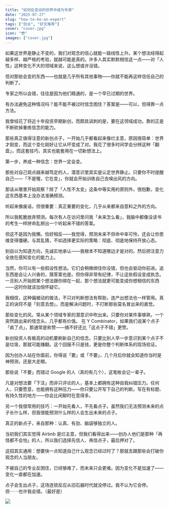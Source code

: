 ```yaml
---
title: "如何在变动的世界中成为专家"
date: "2025-07-27"
slug: "how-to-be-an-expert"
tags: ["创业", "好文推荐"]
cover: "cover.jpg"
icon: "😎"
images: ["cover.jpg"]
---
```

如果这世界是静止不变的，我们对观念的信心就能一路线性上升。某个想法经得起越多样、越严格的考验，就越可能是真的。许多人其实默默相信这一点——对「人性」这种变化不大的领域来说，这么想或许没错。



但对那些会变的东西——也就是几乎所有其他事物——你就不能再这样信任自己的判断了。



专家之所以会错，往往是因为他们精通的，是一个早已过期的世界。



有办法避免这种情况吗？能不能不被过时信念困住？答案是——可以，但得靠一点方法。



我曾经花了将近十年投资早期新创，而颇具讽刺的是，要在这领域成功，靠的正是不断砍掉重练信念的能力。



那些真正值得注意的新创点子，一开始几乎都看起来像烂主意，原因很简单：世界才刚变，而这个变化刚好让它从坏变成了对。我花了很多时间学会分辨这种「翻盘」，而这套技巧，其实也能套用在一切新想法上。



第一步，养成一种信念：世界一定会变。



那些对自己观点越来越笃定的人，潜意识里其实是认定世界静止。只要你不时提醒自己——「不是喔，它在变」，你就会开始训练自己去嗅出风的方向。



那该从哪里开始观察？除了「人性不太变」这条中等实用的原则外，很抱歉，变化这东西基本上没办法准确预测。



听起来像废话，但很重要：真正重要的变化，几乎从来都来自意料之外的方向。



所以我乾脆放弃预测。每次有人在访问里问我「未来怎么看」，我脑中都像没读书的考生一样拼命乱掰出一个听起来不错的答案。



但这不是因为我懒。恰好相反——我觉得，预测未来不但命中率可怜，还会让你思维变得僵硬。与其乱猜，不如选择更实际的策略：彻底、彻底地保持开放心态。



别自以为知道方向，先诚实地承认——我根本不知道哪边才是对的。然后把注意力全放在感知变化的能力上。



当然，你可以有一些假设性想法。它们会稍微绑住你没错，但也会驱动你前进。追东西是会让人兴奋的，猜答案也是。但你得非常有纪律，不让这些假设变成执念。
一旦别人开始把某个想法跟你绑在一起，那个想法就更可能变成你想相信的东西——这时你就该加倍怀疑它。



我相信，这种偏被动的做法，不只对判断想法有帮助，连产出想法也一样管用。真正的诀窍不是「刻意去想」，而是解决问题时，不打断那些莫名冒出来的直觉。



那些变化的风，常从某个领域专家的潜意识中吹出来。只要你对某件事够熟，一个突然跳出来的怪念头，几乎都有价值。
在 Y Combinator，如果我们说某个点子「疯了点」，那通常是称赞——搞不好还比「这点子不错」更赞。



新创投资人有极高的动机要刷新自己的信念。只要比别人早一步意识到某个点子不是垃圾，那就可能赚翻。这个回报不只是钱，更是你整个判断体系的现场验证。



因为创办人站在你面前，你得说「要」或「不要」，几个月后你就会知道你当时是神预测，还是大走眼。



那些说「不要」而错过 Google 的人（真的有几个），这笔帐会记一辈子。



凡是对想法要「下注」而非只评论的人，基本上都拥有这种自我纠错压力。任何人，只要愿意，也能拥有这种压力——你只要公开写下自己的判断。写在有标题、有持久性的地方——你会比闲聊时在意得多。



另一个我很常用的技巧：一开始先看人，不先看点子。虽然我们无法预测未来的点子长什么样，但我很能预测什么样的人会生出未来的点子。



真正的新点子，来自那种：认真、有劲、脑袋够独立的人。



当初我们其实觉得 Airbnb 是烂主意，但我们看得出来——创办人他们是那种「再怪都不会怕」的人，所以我们选择先信人、再信点子，最后押对了。



这招其实通用：想要快一点知道自己什么观念已经过时了？那就去跟那些会打破你观念的人当朋友。



不被自己的专业反困住，已经够难了，而未来只会更难。因为变化不是加速了——变化一直都在加速。



点子会生出点子，这场连锁反应从旧石器时代就没停过。我不认为它会停。
但⋯⋯也许我会错。（最好是）




![](https://prod-files-secure.s3.us-west-2.amazonaws.com/112d0858-5090-4d34-a606-b75eb8d65fd2/46476355-9cf3-4e99-9b7a-3531bc426380/1000202064.png?X-Amz-Algorithm=AWS4-HMAC-SHA256&X-Amz-Content-Sha256=UNSIGNED-PAYLOAD&X-Amz-Credential=ASIAZI2LB4667UCH4KY5%2F20250827%2Fus-west-2%2Fs3%2Faws4_request&X-Amz-Date=20250827T232817Z&X-Amz-Expires=3600&X-Amz-Security-Token=IQoJb3JpZ2luX2VjED8aCXVzLXdlc3QtMiJGMEQCIGLWiSjc%2B3flP%2B1JLDh6%2FN%2Bhvj8oBiiZG0aaAQuV64K2AiBPuxnGKuf7x4whdzS7MrMl3Y5dpcvdREZoQSFw7IkUmyqIBAiY%2F%2F%2F%2F%2F%2F%2F%2F%2F%2F8BEAAaDDYzNzQyMzE4MzgwNSIMLbOHIIDFHqMYHZ1%2BKtwDbu8q7SG27XiA8GPw3PoQQictDE8AXptbEONtsDoRvKD9SE7V8%2FIUk1dtamlHBkiRP2iZ8RDD0yBA87JgT77bkAHyzZDjhIjKSUOpDgwTrG%2By%2B6K9nSUCVWtDA8w9YM5v9FxgBSL0hFleNLjQqrmzmukEs5eBNuKtA7I5ld9V6eCmQzXkCku7ToLR6%2BIlp8tv6tgnKsrnuJoBFhOU%2Fi9Ht71iN0hZqth0MhA9bm2YvoIm6YYaIO6M7kNwueEges%2FfevSROo4xmiLOFqkaH2bLOOinpbHyg19btUd7641h7%2BfYzPRG%2BGUeFaP%2BB2TnWwB6MrF4nqHo8I%2Fi2fDNErw4rDifMie9yNjQHq6LAU31NS4xnODyvmxpUyAk0bWNlroRea00FMmafnmIePGx7yrIHp7WeKnsc%2B%2F4G5p6rSuUExsLqEViNl1atvLHHX%2B5dapxCoIvYrxQK77JqhCKy8cfk6FDVJ5423JCqNXdPk3SPOECH7Shx2pRSLA2aPDsmtljUhqvOP5sDtDom%2BjQgvoacYOQyMbeDsK%2B8z%2BZUYjER2F2wlQL6g6UUw%2FZ3ptZ%2BONw1qQOjmZ%2FUJHTYg8D2w1%2FJwT%2BihVN104PWo6An6DkQE3OFL%2FY%2FTklyXydpqow05C%2BxQY6pgGJJ8q9dQLoE4yuQr8OovSsC%2B%2FYo1FyQgQwFMQRQTdxgGKzKqYORGkggtj%2BnitWQNYPyKRQnGHNyItRob8loRFmPpRd1dgu1%2F7V0%2FjAOMFl68%2Bg4sMfGYzUAzIUUGbmN4lxVi939Et3GBfRy%2FNjDfW4Ce86pz7hm9pHOobODVQn%2BcojWT8IPxX2FCe1s%2FzQBVNZmDm2egWycGOBrMA8l6PqQldiGyEp&X-Amz-Signature=16db0e824becc74e14f3a2c3b7ba5e821f554c8abc9b6c337bcf343b2892fd18&X-Amz-SignedHeaders=host&x-amz-checksum-mode=ENABLED&x-id=GetObject)

